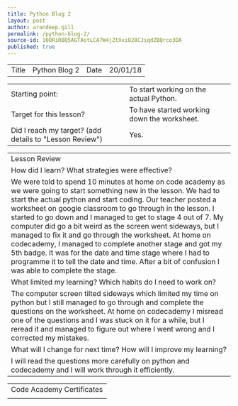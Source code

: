 ```yaml
---
title: Python Blog 2
layout: post
author: arandeep.gill
permalink: /python-blog-2/
source-id: 10ORiRBQ5AGTAstLCA7W4jZtXxiO28CJiqdZBQrco3DA
published: true
---
```

<table>
  <tr>
    <td>Title</td>
    <td>Python Blog 2</td>
    <td>Date</td>
    <td>20/01/18</td>
  </tr>
</table>


<table>
  <tr>
    <td>Starting point:</td>
    <td>To start working on the actual Python.</td>
  </tr>
  <tr>
    <td>Target for this lesson?</td>
    <td>To have started working down the worksheet.</td>
  </tr>
  <tr>
    <td>Did I reach my target? 
(add details to "Lesson Review")</td>
    <td> Yes.</td>
  </tr>
</table>


<table>
  <tr>
    <td>Lesson Review</td>
  </tr>
  <tr>
    <td>How did I learn? What strategies were effective? </td>
  </tr>
  <tr>
    <td>We were told to spend 10 minutes at home on code academy as we were going to start something new in the lesson. We had to start the actual python and start coding. Our teacher posted a worksheet on google classroom to go through in the lesson. I started to go down and I managed to get to stage 4 out of 7. My computer did go a bit weird as the screen went sideways, but I managed to fix it and go through the worksheet. At home on codecademy, I managed to complete another stage and got my 5th badge. It was for the date and time stage where I had to programme it to tell the date and time. After a bit of confusion I was able to complete the stage.</td>
  </tr>
  <tr>
    <td>What limited my learning? Which habits do I need to work on? </td>
  </tr>
  <tr>
    <td>The computer screen tilted sideways which limited my time on python but I still managed to go through and complete the questions on the worksheet. At home on codecademy I misread one of the questions and I was stuck on it for a while, but I reread it and managed to figure out where I went wrong and I corrected my mistakes.</td>
  </tr>
  <tr>
    <td>What will I change for next time? How will I improve my learning?</td>
  </tr>
  <tr>
    <td>I will read the questions more carefully on python and codecademy and I will work through it efficiently.</td>
  </tr>
</table>


<table>
  <tr>
    <td>Code Academy Certificates</td>
  </tr>
  <tr>
    <td></td>
  </tr>
</table>


